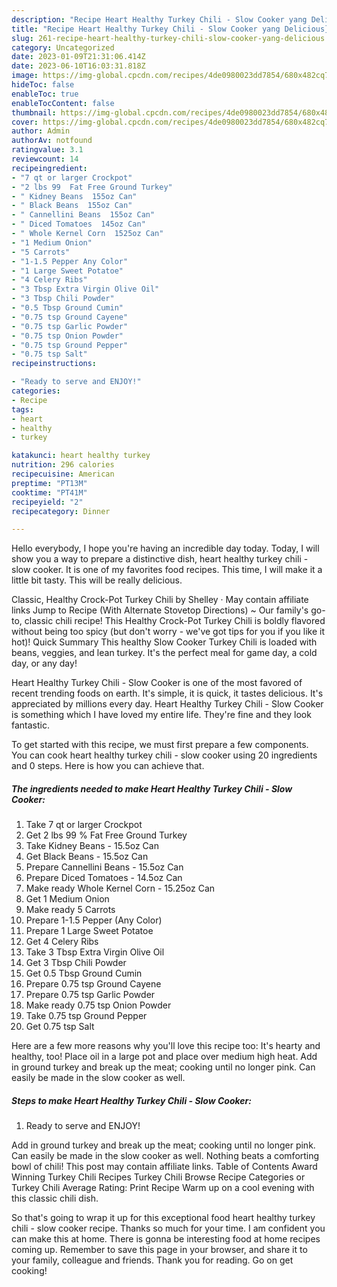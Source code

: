```yaml
---
description: "Recipe Heart Healthy Turkey Chili - Slow Cooker yang Delicious}"
title: "Recipe Heart Healthy Turkey Chili - Slow Cooker yang Delicious}"
slug: 261-recipe-heart-healthy-turkey-chili-slow-cooker-yang-delicious
category: Uncategorized
date: 2023-01-09T21:31:06.414Z
date: 2023-06-10T16:03:31.818Z
image: https://img-global.cpcdn.com/recipes/4de0980023dd7854/680x482cq70/heart-healthy-turkey-chili-slow-cooker-recipe-main-photo.jpg
hideToc: false
enableToc: true
enableTocContent: false
thumbnail: https://img-global.cpcdn.com/recipes/4de0980023dd7854/680x482cq70/heart-healthy-turkey-chili-slow-cooker-recipe-main-photo.jpg
cover: https://img-global.cpcdn.com/recipes/4de0980023dd7854/680x482cq70/heart-healthy-turkey-chili-slow-cooker-recipe-main-photo.jpg
author: Admin
authorAv: notfound
ratingvalue: 3.1
reviewcount: 14
recipeingredient:
- "7 qt or larger Crockpot"
- "2 lbs 99  Fat Free Ground Turkey"
- " Kidney Beans  155oz Can"
- " Black Beans  155oz Can"
- " Cannellini Beans  155oz Can"
- " Diced Tomatoes  145oz Can"
- " Whole Kernel Corn  1525oz Can"
- "1 Medium Onion"
- "5 Carrots"
- "1-1.5 Pepper Any Color"
- "1 Large Sweet Potatoe"
- "4 Celery Ribs"
- "3 Tbsp Extra Virgin Olive Oil"
- "3 Tbsp Chili Powder"
- "0.5 Tbsp Ground Cumin"
- "0.75 tsp Ground Cayene"
- "0.75 tsp Garlic Powder"
- "0.75 tsp Onion Powder"
- "0.75 tsp Ground Pepper"
- "0.75 tsp Salt"
recipeinstructions:

- "Ready to serve and ENJOY!"
categories:
- Recipe
tags:
- heart
- healthy
- turkey

katakunci: heart healthy turkey 
nutrition: 296 calories
recipecuisine: American
preptime: "PT13M"
cooktime: "PT41M"
recipeyield: "2"
recipecategory: Dinner

---
```



Hello everybody, I hope you're having an incredible day today. Today, I will show you a way to prepare a distinctive dish, heart healthy turkey chili - slow cooker. It is one of my favorites food recipes. This time, I will make it a little bit tasty. This will be really delicious.

Classic, Healthy Crock-Pot Turkey Chili by Shelley · May contain affiliate links Jump to Recipe (With Alternate Stovetop Directions) ~ Our family&#39;s go-to, classic chili recipe! This Healthy Crock-Pot Turkey Chili is boldly flavored without being too spicy (but don&#39;t worry - we&#39;ve got tips for you if you like it hot)! Quick Summary This healthy Slow Cooker Turkey Chili is loaded with beans, veggies, and lean turkey. It&#39;s the perfect meal for game day, a cold day, or any day!

Heart Healthy Turkey Chili - Slow Cooker is one of the most favored of recent trending foods on earth. It's simple, it is quick, it tastes delicious. It's appreciated by millions every day. Heart Healthy Turkey Chili - Slow Cooker is something which I have loved my entire life. They're fine and they look fantastic.


To get started with this recipe, we must first prepare a few components. You can cook heart healthy turkey chili - slow cooker using 20 ingredients and 0 steps. Here is how you can achieve that.

<!--inarticleads1-->

##### The ingredients needed to make Heart Healthy Turkey Chili - Slow Cooker:

1. Take 7 qt or larger Crockpot
1. Get 2 lbs 99 % Fat Free Ground Turkey
1. Take  Kidney Beans - 15.5oz Can
1. Get  Black Beans - 15.5oz Can
1. Prepare  Cannellini Beans - 15.5oz Can
1. Prepare  Diced Tomatoes - 14.5oz Can
1. Make ready  Whole Kernel Corn - 15.25oz Can
1. Get 1 Medium Onion
1. Make ready 5 Carrots
1. Prepare 1-1.5 Pepper (Any Color)
1. Prepare 1 Large Sweet Potatoe
1. Get 4 Celery Ribs
1. Take 3 Tbsp Extra Virgin Olive Oil
1. Get 3 Tbsp Chili Powder
1. Get 0.5 Tbsp Ground Cumin
1. Prepare 0.75 tsp Ground Cayene
1. Prepare 0.75 tsp Garlic Powder
1. Make ready 0.75 tsp Onion Powder
1. Take 0.75 tsp Ground Pepper
1. Get 0.75 tsp Salt


Here are a few more reasons why you&#39;ll love this recipe too: It&#39;s hearty and healthy, too! Place oil in a large pot and place over medium high heat. Add in ground turkey and break up the meat; cooking until no longer pink. Can easily be made in the slow cooker as well. 

<!--inarticleads2-->

##### Steps to make Heart Healthy Turkey Chili - Slow Cooker:


1. Ready to serve and ENJOY!

Add in ground turkey and break up the meat; cooking until no longer pink. Can easily be made in the slow cooker as well. Nothing beats a comforting bowl of chili! This post may contain affiliate links. Table of Contents Award Winning Turkey Chili Recipes Turkey Chili Browse Recipe Categories or Turkey Chili Average Rating: Print Recipe Warm up on a cool evening with this classic chili dish. 

So that's going to wrap it up for this exceptional food heart healthy turkey chili - slow cooker recipe. Thanks so much for your time. I am confident you can make this at home. There is gonna be interesting food at home recipes coming up. Remember to save this page in your browser, and share it to your family, colleague and friends. Thank you for reading. Go on get cooking!
